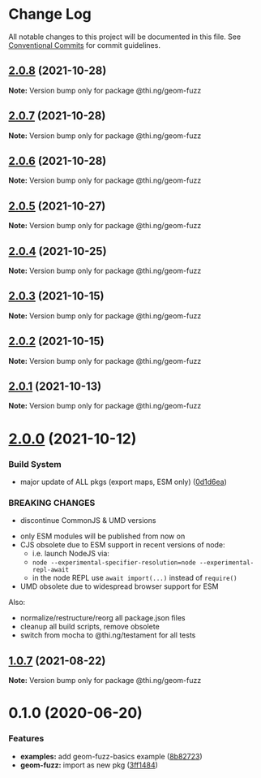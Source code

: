 # Change Log

All notable changes to this project will be documented in this file.
See [Conventional Commits](https://conventionalcommits.org) for commit guidelines.

## [2.0.8](https://github.com/thi-ng/umbrella/compare/@thi.ng/geom-fuzz@2.0.7...@thi.ng/geom-fuzz@2.0.8) (2021-10-28)

**Note:** Version bump only for package @thi.ng/geom-fuzz





## [2.0.7](https://github.com/thi-ng/umbrella/compare/@thi.ng/geom-fuzz@2.0.6...@thi.ng/geom-fuzz@2.0.7) (2021-10-28)

**Note:** Version bump only for package @thi.ng/geom-fuzz





## [2.0.6](https://github.com/thi-ng/umbrella/compare/@thi.ng/geom-fuzz@2.0.5...@thi.ng/geom-fuzz@2.0.6) (2021-10-28)

**Note:** Version bump only for package @thi.ng/geom-fuzz





## [2.0.5](https://github.com/thi-ng/umbrella/compare/@thi.ng/geom-fuzz@2.0.4...@thi.ng/geom-fuzz@2.0.5) (2021-10-27)

**Note:** Version bump only for package @thi.ng/geom-fuzz





## [2.0.4](https://github.com/thi-ng/umbrella/compare/@thi.ng/geom-fuzz@2.0.3...@thi.ng/geom-fuzz@2.0.4) (2021-10-25)

**Note:** Version bump only for package @thi.ng/geom-fuzz





## [2.0.3](https://github.com/thi-ng/umbrella/compare/@thi.ng/geom-fuzz@2.0.2...@thi.ng/geom-fuzz@2.0.3) (2021-10-15)

**Note:** Version bump only for package @thi.ng/geom-fuzz





## [2.0.2](https://github.com/thi-ng/umbrella/compare/@thi.ng/geom-fuzz@2.0.1...@thi.ng/geom-fuzz@2.0.2) (2021-10-15)

**Note:** Version bump only for package @thi.ng/geom-fuzz





## [2.0.1](https://github.com/thi-ng/umbrella/compare/@thi.ng/geom-fuzz@2.0.0...@thi.ng/geom-fuzz@2.0.1) (2021-10-13)

**Note:** Version bump only for package @thi.ng/geom-fuzz





# [2.0.0](https://github.com/thi-ng/umbrella/compare/@thi.ng/geom-fuzz@1.0.8...@thi.ng/geom-fuzz@2.0.0) (2021-10-12)


### Build System

* major update of ALL pkgs (export maps, ESM only) ([0d1d6ea](https://github.com/thi-ng/umbrella/commit/0d1d6ea9fab2a645d6c5f2bf2591459b939c09b6))


### BREAKING CHANGES

* discontinue CommonJS & UMD versions

- only ESM modules will be published from now on
- CJS obsolete due to ESM support in recent versions of node:
  - i.e. launch NodeJS via:
  - `node --experimental-specifier-resolution=node --experimental-repl-await`
  - in the node REPL use `await import(...)` instead of `require()`
- UMD obsolete due to widespread browser support for ESM

Also:
- normalize/restructure/reorg all package.json files
- cleanup all build scripts, remove obsolete
- switch from mocha to @thi.ng/testament for all tests






##  [1.0.7](https://github.com/thi-ng/umbrella/compare/@thi.ng/geom-fuzz@1.0.6...@thi.ng/geom-fuzz@1.0.7) (2021-08-22) 

**Note:** Version bump only for package @thi.ng/geom-fuzz 

#  0.1.0 (2020-06-20) 

###  Features 

- **examples:** add geom-fuzz-basics example ([8b82723](https://github.com/thi-ng/umbrella/commit/8b82723c3708c78d5a67376036b661baec8e4ce0)) 
- **geom-fuzz:** import as new pkg ([3ff1484](https://github.com/thi-ng/umbrella/commit/3ff14848f277bd9dc7b2a009aa0a98d6e1d3df6c))
